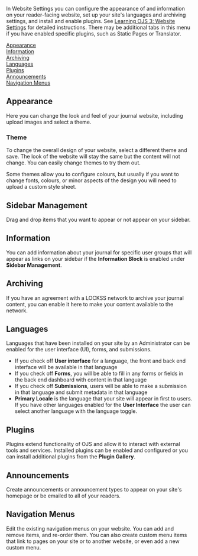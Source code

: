 In Website Settings you can configure the appearance of and information on your reader-facing website, set up your site's languages and archiving settings, and install and enable plugins. See [Learning OJS 3: Website Settings](https://docs.pkp.sfu.ca/learning-ojs/en/settings-website) for detailed instructions. There may be additional tabs in this menu if you have enabled specific plugins, such as Static Pages or Translator. 

[Appearance](website-settings#appearance)  
[Information](website-settings#Information)  
[Archiving](website-settings#archiving)  
[Languages](website-settings#languages)  
[Plugins](website-settings#plugins)  
[Announcements](website-settings#announcements)  
[Navigation Menus](website-settings#navigation)  

## <a name="context"></a>Appearance
Here you can change the look and feel of your journal website, including upload images and select a theme. 

### <a name="context"></a>Theme
To change the overall design of your website, select a different theme and save. The look of the website will stay the same but the content will not change. You can easily change themes to try them out. 

Some themes allow you to configure colours, but usually if you want to change fonts, colours, or minor aspects of the design you will need to upload a custom style sheet.

## <a name="context"></a>Sidebar Management
Drag and drop items that you want to appear or not appear on your sidebar. 

## <a name="context"></a>Information
You can add information about your journal for specific user groups that will appear as links on your sidebar if the **Information Block** is enabled under **Sidebar Management**.

## <a name="context"></a>Archiving
If you have an agreement with a LOCKSS network to archive your journal content, you can enable it here to make your content available to the network. 

## <a name="context"></a>Languages
Languages that have been installed on your site by an Administrator can be enabled for the user interface (UI), forms, and submissions.
* If you check off **User interface** for a language, the front and back end interface will be available in that language
* If you check off **Forms**, you will be able to fill in any forms or fields in the back end dashboard with content in that language
* If you check off **Submissions**, users will be able to make a submission in that language and submit metadata in that language
* **Primary Locale** is the language that your site will appear in first to users. If you have other languages enabled for the **User Interface** the user can select another language with the language toggle.

## <a name="context"></a>Plugins
Plugins extend functionality of OJS and allow it to interact with external tools and services. Installed plugins can be enabled and configured or you can install additional plugins from the **Plugin Gallery**.

## <a name="context"></a>Announcements
Create announcements or announcement types to appear on your site's homepage or be emailed to all of your readers.

## <a name="context"></a>Navigation Menus
Edit the existing navigation menus on your website. You can add and remove items, and re-order them. You can also create custom menu items that link to pages on your site or to another website, or even add a new custom menu.
